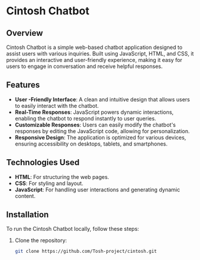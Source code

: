 # Cintosh Chatbot

## Overview
Cintosh Chatbot is a simple web-based chatbot application designed to assist users with various inquiries. Built using JavaScript, HTML, and CSS, it provides an interactive and user-friendly experience, making it easy for users to engage in conversation and receive helpful responses.

## Features
- **User -Friendly Interface**: A clean and intuitive design that allows users to easily interact with the chatbot.
- **Real-Time Responses**: JavaScript powers dynamic interactions, enabling the chatbot to respond instantly to user queries.
- **Customizable Responses**: Users can easily modify the chatbot's responses by editing the JavaScript code, allowing for personalization.
- **Responsive Design**: The application is optimized for various devices, ensuring accessibility on desktops, tablets, and smartphones.

## Technologies Used
- **HTML**: For structuring the web pages.
- **CSS**: For styling and layout.
- **JavaScript**: For handling user interactions and generating dynamic content.

## Installation
To run the Cintosh Chatbot locally, follow these steps:
1. Clone the repository:
   ```bash
   git clone https://github.com/Tosh-project/cintosh.git
